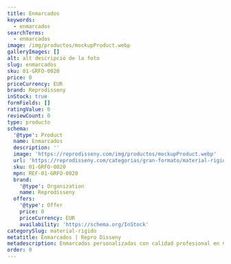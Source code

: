 ```yaml
---
title: Enmarcados
keywords:
  - enmarcados
searchTerms:
  - enmarcados
image: /img/productos/mockupProduct.webp
galleryImages: []
alt: alt descripció de la foto
slug: enmarcados
sku: 01-GRFO-0020
price: 0
priceCurrency: EUR
brand: Reprodisseny
inStock: true
formFields: []
ratingValue: 0
reviewCount: 0
type: producto
schema:
  '@type': Product
  name: Enmarcados
  description: ''
  image: 'https://reprodisseny.com/img/productos/mockupProduct.webp'
  url: 'https://reprodisseny.com/categorias/gran-formato/material-rigido/enmarcados'
  sku: 01-GRFO-0020
  mpn: REF-01-GRFO-0020
  brand:
    '@type': Organization
    name: Reprodisseny
  offers:
    '@type': Offer
    price: 0
    priceCurrency: EUR
    availability: 'https://schema.org/InStock'
categorySlug: material-rigido
metatitle: Enmarcados | Repro Disseny
metadescription: Enmarcados personalizadas con calidad profesional en Cataluña.
order: 0
---
```


